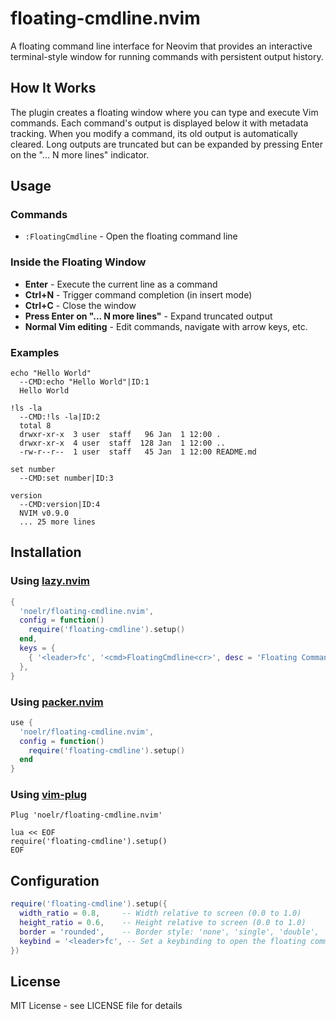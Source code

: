 # floating-cmdline.nvim

A floating command line interface for Neovim that provides an interactive terminal-style window for running commands with persistent output history.

## How It Works

The plugin creates a floating window where you can type and execute Vim commands. Each command's output is displayed below it with metadata tracking. When you modify a command, its old output is automatically cleared. Long outputs are truncated but can be expanded by pressing Enter on the "... N more lines" indicator.

## Usage

### Commands

- `:FloatingCmdline` - Open the floating command line

### Inside the Floating Window

- **Enter** - Execute the current line as a command
- **Ctrl+N** - Trigger command completion (in insert mode)
- **Ctrl+C** - Close the window
- **Press Enter on "... N more lines"** - Expand truncated output
- **Normal Vim editing** - Edit commands, navigate with arrow keys, etc.

### Examples

```
echo "Hello World"
  --CMD:echo "Hello World"|ID:1
  Hello World

!ls -la
  --CMD:!ls -la|ID:2
  total 8
  drwxr-xr-x  3 user  staff   96 Jan  1 12:00 .
  drwxr-xr-x  4 user  staff  128 Jan  1 12:00 ..
  -rw-r--r--  1 user  staff   45 Jan  1 12:00 README.md

set number
  --CMD:set number|ID:3

version
  --CMD:version|ID:4
  NVIM v0.9.0
  ... 25 more lines
```

## Installation

### Using [lazy.nvim](https://github.com/folke/lazy.nvim)
```lua
{
  'noelr/floating-cmdline.nvim',
  config = function()
    require('floating-cmdline').setup()
  end,
  keys = {
    { '<leader>fc', '<cmd>FloatingCmdline<cr>', desc = 'Floating Command Line' },
  },
}
```

### Using [packer.nvim](https://github.com/wbthomason/packer.nvim)
```lua
use {
  'noelr/floating-cmdline.nvim',
  config = function()
    require('floating-cmdline').setup()
  end
}
```

### Using [vim-plug](https://github.com/junegunn/vim-plug)
```vim
Plug 'noelr/floating-cmdline.nvim'

lua << EOF
require('floating-cmdline').setup()
EOF
```

## Configuration

```lua
require('floating-cmdline').setup({
  width_ratio = 0.8,     -- Width relative to screen (0.0 to 1.0)
  height_ratio = 0.6,    -- Height relative to screen (0.0 to 1.0)  
  border = 'rounded',    -- Border style: 'none', 'single', 'double', 'rounded', 'solid', 'shadow'
  keybind = '<leader>fc', -- Set a keybinding to open the floating command line (optional)
})
```

## License

MIT License - see LICENSE file for details